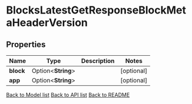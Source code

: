 # BlocksLatestGetResponseBlockMetaHeaderVersion

## Properties

| Name      | Type               | Description | Notes      |
| --------- | ------------------ | ----------- | ---------- |
| **block** | Option<**String**> |             | [optional] |
| **app**   | Option<**String**> |             | [optional] |

[Back to Model list](../README.md#documentation-for-models) [Back to API list](../README.md#documentation-for-api-endpoints) [Back to README](../README.md)
